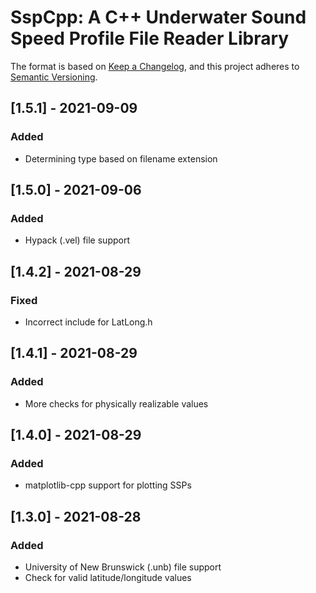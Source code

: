 # SspCpp: A C++ Underwater Sound Speed Profile File Reader Library

The format is based on [Keep a Changelog](https://keepachangelog.com/en/1.0.0/),
and this project adheres to [Semantic Versioning](https://semver.org/spec/v2.0.0.html).



## [1.5.1] - 2021-09-09

### Added

- Determining type based on filename extension


## [1.5.0] - 2021-09-06

### Added

- Hypack (.vel) file support


## [1.4.2] - 2021-08-29

### Fixed

- Incorrect include for LatLong.h


## [1.4.1] - 2021-08-29

### Added

- More checks for physically realizable values


## [1.4.0] - 2021-08-29

### Added

- matplotlib-cpp support for plotting SSPs


## [1.3.0] - 2021-08-28

### Added

- University of New Brunswick (.unb) file support
- Check for valid latitude/longitude values

